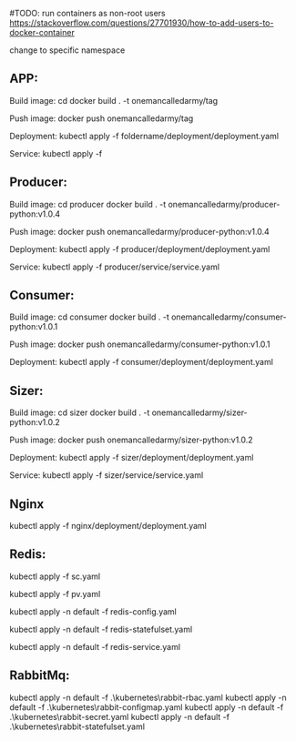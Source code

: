 #TODO:
run containers as non-root users
https://stackoverflow.com/questions/27701930/how-to-add-users-to-docker-container

change to specific namespace


APP:
---
Build image:
cd
docker build . -t onemancalledarmy/tag

Push image:
docker push onemancalledarmy/tag

Deployment:
kubectl apply -f foldername/deployment/deployment.yaml

Service:
kubectl apply -f 

Producer:
---
Build image:
cd producer
docker build . -t onemancalledarmy/producer-python:v1.0.4

Push image:
docker push onemancalledarmy/producer-python:v1.0.4

Deployment:
kubectl apply -f producer/deployment/deployment.yaml

Service:
kubectl apply -f producer/service/service.yaml

Consumer:
---
Build image:
cd consumer
docker build . -t onemancalledarmy/consumer-python:v1.0.1

Push image:
docker push onemancalledarmy/consumer-python:v1.0.1

Deployment:
kubectl apply -f consumer/deployment/deployment.yaml

Sizer:
---
Build image:
cd sizer
docker build . -t onemancalledarmy/sizer-python:v1.0.2

Push image:
docker push onemancalledarmy/sizer-python:v1.0.2

Deployment:
kubectl apply -f sizer/deployment/deployment.yaml

Service:
kubectl apply -f sizer/service/service.yaml

Nginx
---
kubectl apply -f nginx/deployment/deployment.yaml

Redis:
---

kubectl apply -f sc.yaml

kubectl apply -f pv.yaml

kubectl apply -n default -f redis-config.yaml

kubectl apply -n default -f redis-statefulset.yaml

kubectl apply -n default -f redis-service.yaml

RabbitMq:
---
kubectl apply -n default -f .\kubernetes\rabbit-rbac.yaml
kubectl apply -n default -f .\kubernetes\rabbit-configmap.yaml
kubectl apply -n default -f .\kubernetes\rabbit-secret.yaml
kubectl apply -n default -f .\kubernetes\rabbit-statefulset.yaml